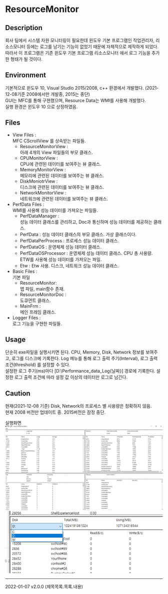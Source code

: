 # ResourceMonitor

## Description
회사 팀에서 시스템 자원 모니터링이 필요한데 윈도우 기본 프로그램인 작업관리자, 리소스모니터 등에는 로그를 남기는 기능이 없었기 때문에 자체적으로 제작하게 되었다.
따라서 이 프로그램은 기존 윈도우 기본 프로그램 리소스모니터 에서 로그 기능을 추가한 형태가 될 것이다.  


## Environment
기본적으로 윈도우 10, Visual Studio 2015/2008,  c++ 환경에서 개발했다. (2021-12-08기준 2008에서만 개발중, 2015는 중단)  
GUI는 MFC를 통해 구현했으며, Resource Data는 WMI를 사용해 개발했다.  
실행 환경은 윈도우 10 으로 상정하였음.

## Files
* View Files :  
MFC CScrollView 를 상속받는 파일들.
    * ResourceMonitorView :  
    아래 4개의 View 파일들의 부모 클래스. 
    * CPUMonitorView :  
    CPU에 관련된 데이터를 보여주는 뷰 클래스.
    * MemoryMonitorView :  
    메모리에 관련된 데이터를 보여주는 뷰 클래스.
    * DiskMoniotrView :  
    디스크에 관련된 데이터를 보여주는 뷰 클래스.
    * NetworkMonitorView :  
    네트워크에 관련된 데이터를 보여주는 뷰 클래스.
* PerfData Files :  
WMI를 사용해 성능 데이터를 가져오는 파일들.
    * PerfDataManager :  
    성능 데이터 클래스를 관리하고, Doc과 통신하며 성능 데이터를 제공하는 클래스.
    * PerfData :
    성능 데이터 클래스의 부모 클래스. 가상 클래스이다.
    * PerfDataPerProcess :
    프로세스 성능 데이터 클래스.
    * PerfDataOS :
    운영체제 성능 데이터 클래스.
    * PerfDataOSProcessor :
    운영체제 성능 데이터 클래스. CPU 총 사용량.  
ETW를 사용해 성능 데이터를 가져오는 파일.
    * Etw :
     Etw 사용. 디스크, 네트워크 성능 데이터 클래스.
* Basic Files :  
기본 파일
    * ResourceMonitor:  
    앱 파일, main함수 존재.
    * ResourceMonitorDoc :  
    도큐먼트 클래스.
    * MainFrm :  
    메인 프레임 클래스.
* Logger Files :  
로그 기능을 구현한 파일들.

## Usage
단순히 exe파일을 실행시키면 된다. 
CPU, Memory, Disk, Network 정보를 보여주고, 로그를 디스크에 기록한다.
Log 메뉴를 통해 로그 출력 주기(Interval), 로그 출력 조건(threshold) 를 설정할 수 있다.  
설정한 로그 주기(ms)마다 [D:\Performance_data_Log\{날짜}] 경로에 기록한다. 
설정한 로그 출력 조건에 따라 설정 값 이상의 데이터만 로그로 남긴다.

## Caution
현재(2021-12-08 기준) Disk, Network의 프로세스 별 사용량은 정확하지 않음.  
현재 2008 버전만 업데이트 중. 2015버전은 잠정 중단.  

실행화면  
![실행화면](https://github.com/jidungg/ResourceMonitor/blob/master/img/v2.0.0.PNG?raw=true)
![로그설정](https://github.com/jidungg/ResourceMonitor/blob/master/img/v1.2.0.PNG?raw=true)

* * *  


2022-01-07 v2.0.0 (제목목록.목록.내용)


